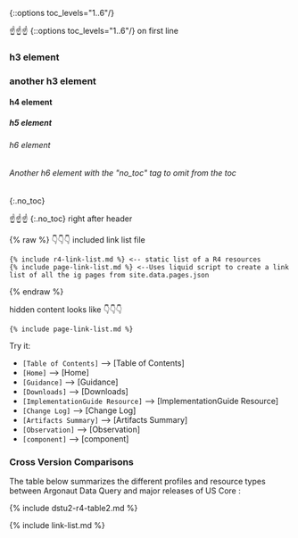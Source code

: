 {::options toc_levels="1..6"/}

☝️☝️☝️ \{\:\:options toc_levels="1..6"/\} on first line

### h3 element

<span class="glyphicon glyphicon-ok-circle"></span>


<span class="glyphicon glyphicon-ok-circle" style="color: #ff0000;"></span>

###  another h3 element

#### h4 element

##### h5 element

###### h6 element

###### Another h6 element with the "no_toc" tag to omit from the toc
{:.no_toc}

☝️☝️☝️  \{\:.no_toc\} right after header

{% raw %}
👇👇👇 included link list file
~~~
{% include r4-link-list.md %} <-- static list of a R4 resources
{% include page-link-list.md %} <--Uses liquid script to create a link list of all the ig pages from site.data.pages.json
~~~
{% endraw %}

hidden content looks like 👇👇👇
~~~
{% include page-link-list.md %}
~~~


Try it:

- `[Table of Contents]` --> [Table of Contents]
- `[Home]` --> [Home]
- `[Guidance]` --> [Guidance]
- `[Downloads]` --> [Downloads]
- `[ImplementationGuide Resource]` --> [ImplementationGuide Resource]
- `[Change Log]` --> [Change Log]
- `[Artifacts Summary]` --> [Artifacts Summary]
- `[Observation]` --> [Observation]
- `[component]` --> [component]


### Cross Version Comparisons

The table below summarizes the different profiles and resource types between Argonaut Data Query and major releases of US Core :

{% include dstu2-r4-table2.md %}



{% include link-list.md %}


